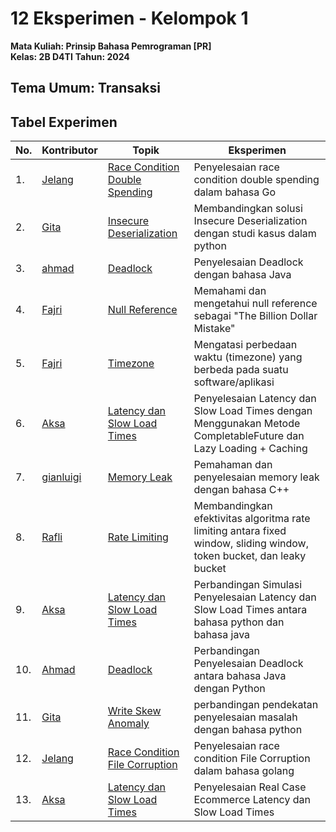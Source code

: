 # 12 Eksperimen - Kelompok 1

**Mata Kuliah: Prinsip Bahasa Pemrograman [PR]** </br>
**Kelas: 2B D4TI**
**Tahun: 2024**

## Tema Umum: Transaksi

## Tabel Experimen

| No. | Kontributor                                   | Topik                                                                 | Eksperimen                                                                                                            |
| --- | --------------------------------------------- | --------------------------------------------------------------------- | --------------------------------------------------------------------------------------------------------------------- |
| 1.  | [Jelang](https://github.com/JelangA)          | [Race Condition Double Spending](./race_condition/)                   | Penyelesaian race condition double spending dalam bahasa Go                                                           |
| 2.  | [Gita](https://github.com/Elizabeth-tif)      | [Insecure Deserialization](./Insecure%20Deserialization/)             | Membandingkan solusi Insecure Deserialization dengan studi kasus dalam python                                         |
| 3.  | [ahmad](https://github.com/Peitann)           | [Deadlock](./deadlock/Solution%20with%20Java/)                        | Penyelesaian Deadlock dengan bahasa Java                                                                              |
| 4.  | [Fajri](https://github.com/muhammadfajri-tif) | [Null Reference](./nullReference/)                                    | Memahami dan mengetahui null reference sebagai "The Billion Dollar Mistake"                                           |
| 5.  | [Fajri](https://github.com/muhammadfajri-tif) | [Timezone](./timezone/)                                               | Mengatasi perbedaan waktu (timezone) yang berbeda pada suatu software/aplikasi                                        |
| 6.  | [Aksa](https://github.com/neonetz)            | [Latency dan Slow Load Times](./latencySlowload/)                     | Penyelesaian Latency dan Slow Load Times dengan Menggunakan Metode CompletableFuture dan Lazy Loading + Caching       |
| 7.  | [gianluigi](https://github.com/igi712)        | [Memory Leak](./memoryLeak/)                                          | Pemahaman dan penyelesaian memory leak dengan bahasa C++                                                              |
| 8.  | [Rafli](https://github.com/RafliFadhilah)     | [Rate Limiting](./rateLimiting/)                                      | Membandingkan efektivitas algoritma rate limiting antara fixed window, sliding window, token bucket, dan leaky bucket |
| 9.  | [Aksa](https://github.com/neonetz)            | [Latency dan Slow Load Times](./latencySlowload/)                     | Perbandingan Simulasi Penyelesaian Latency dan Slow Load Times antara bahasa python dan bahasa java                   |
| 10. | [Ahmad](https://github.com/Peitann)           | [Deadlock](./deadlock/)                                               | Perbandingan Penyelesaian Deadlock antara bahasa Java dengan Python                                                   |
| 11. | [Gita](https://github.com/Elizabeth-tif)      | [Write Skew Anomaly](./Write%20Skew%20Anomaly/)                       | perbandingan pendekatan penyelesaian masalah dengan bahasa python                                                     |
| 12. | [Jelang](https://github.com/JelangA)          | [Race Condition File Corruption](./race_condition/File%20Corruption/) | Penyelesaian race condition File Corruption dalam bahasa golang                                                       |
| 13. | [Aksa](https://github.com/neonetz)            | [Latency dan Slow Load Times](./latencySlowload/)                     | Penyelesaian Real Case Ecommerce Latency dan Slow Load Times                                                          |

